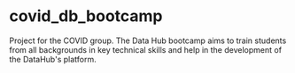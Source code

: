 # covid_db_bootcamp
Project for the COVID group. The Data Hub bootcamp aims to train students from all backgrounds in key technical skills and help in the development of the DataHub's platform.

